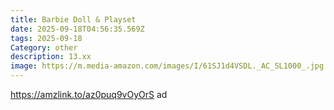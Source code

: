 ```yaml
---
title: Barbie Doll & Playset
date: 2025-09-18T04:56:35.569Z
tags: 2025-09-18
Category: other
description: 13.xx
image: https://m.media-amazon.com/images/I/61SJ1d4VSDL._AC_SL1000_.jpg
---
```

https://amzlink.to/az0puq9vOyOrS ad